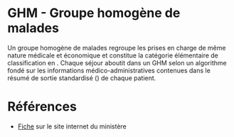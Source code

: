 # GHM - Groupe homogène de malades
<!-- SPDX-License-Identifier: MPL-2.0 -->

Un groupe homogène de malades regroupe les prises en charge de même nature médicale et économique et constitue la catégorie élémentaire de classification en <link-previewer href="MCO.html" text="MCO" preview-title="MCO - Médecine, chirurgie, obstétrique" preview-text="Terme utilisé pour désigner les activités aigus de courte durée réalisées dans les établissements de santé, en hospitalisation (avec ou sans hébergement) ou en consultations externes." />. 
Chaque séjour aboutit dans un GHM selon un algorithme fondé sur les informations médico-administratives contenues dans le résumé de sortie standardisé (<link-previewer href="RSS.html" text="RSS" preview-title="RSS - Résumé de sortie standardisé" preview-text="Le résumé de sortie standardé (RSS) est constitué de l'ensemble des RUM relatifs au même séjour hospitalier d'un malade dans le secteur MCO." />) de chaque patient.

# Références

- [Fiche](https://solidarites-sante.gouv.fr/professionnels/gerer-un-etablissement-de-sante-medico-social/financement/financement-des-etablissements-de-sante-10795/financement-des-etablissements-de-sante-glossaire/article/groupe-homogene-de-malades-ghm) sur le site internet du ministère
